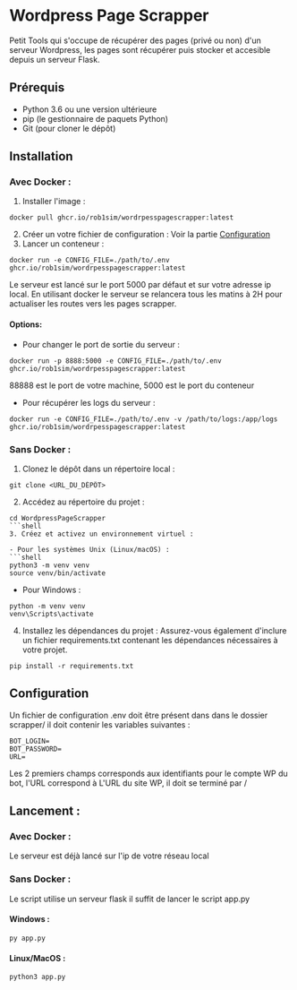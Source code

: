 # Wordpress Page Scrapper  
Petit Tools qui s'occupe de récupérer des pages (privé ou non) d'un serveur Wordpress, les pages sont récupérer puis stocker et accesible depuis un serveur Flask.  
## Prérequis

- Python 3.6 ou une version ultérieure
- pip (le gestionnaire de paquets Python)
- Git (pour cloner le dépôt)

## Installation

### Avec Docker : 

1. Installer l'image :
```shell
docker pull ghcr.io/rob1sim/wordrpesspagescrapper:latest
```
2. Créer un votre fichier de configuration : 
Voir la partie [Configuration](#configuration-)
3. Lancer un conteneur :
```shell
docker run -e CONFIG_FILE=./path/to/.env ghcr.io/rob1sim/wordrpesspagescrapper:latest
```
Le serveur est lancé sur le port 5000 par défaut et sur votre adresse ip local.
En utilisant docker le serveur se relancera tous les matins à 2H pour actualiser les routes vers les pages scrapper.

#### Options: 
- Pour changer le port de sortie du serveur : 
```shell
docker run -p 8888:5000 -e CONFIG_FILE=./path/to/.env ghcr.io/rob1sim/wordrpesspagescrapper:latest
```
88888 est le port de votre machine, 5000 est le port du conteneur
- Pour récupérer les logs du serveur :
```shell
docker run -e CONFIG_FILE=./path/to/.env -v /path/to/logs:/app/logs ghcr.io/rob1sim/wordrpesspagescrapper:latest
```
### Sans Docker :

1. Clonez le dépôt dans un répertoire local :
```shell
git clone <URL_DU_DÉPÔT>
```
2. Accédez au répertoire du projet :
```shell
cd WordpressPageScrapper
```shell
3. Créez et activez un environnement virtuel :

- Pour les systèmes Unix (Linux/macOS) :
```shell
python3 -m venv venv
source venv/bin/activate
```
- Pour Windows :  
```shell
python -m venv venv
venv\Scripts\activate
```

4. Installez les dépendances du projet :
Assurez-vous également d'inclure un fichier requirements.txt contenant les dépendances nécessaires à votre projet.
```shell
pip install -r requirements.txt
```

## Configuration  
Un fichier de configuration .env doit être présent dans dans le dossier scrapper/
il doit contenir les variables suivantes : 
```
BOT_LOGIN=
BOT_PASSWORD=
URL=
```
Les 2 premiers champs corresponds aux identifiants pour le compte WP du bot, 
l'URL correspond à L'URL du site WP, il doit se terminé par /

## Lancement :  
### Avec Docker :
Le serveur est déjà lancé sur l'ip de votre réseau local

### Sans Docker :
Le script utilise un serveur flask il suffit de lancer le script app.py
#### Windows :
```shell
py app.py
```
#### Linux/MacOS :
```shell
python3 app.py
```
